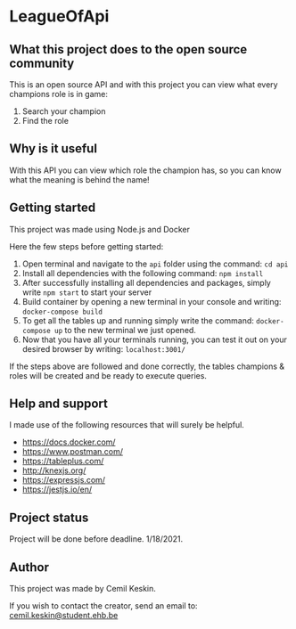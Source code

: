 # LeagueOfApi

## What this project does to the open source community

This is an open source API and with this project you can view what every champions role is in game:

1. Search your champion
2. Find the role
## Why is it useful

With this API you can view which role the champion has, so you can know what the meaning is behind the name!
## Getting started

This project was made using Node.js and Docker

Here the few steps before getting started:

1. Open terminal and navigate to the `api` folder using the command: `cd api`
1. Install all dependencies with the following command: `npm install`
1. After successfully installing all dependencies and packages, simply write `npm start` to start your server
1. Build container by opening a new terminal in your console and writing: `docker-compose build`
1. To get all the tables up and running simply write the command: `docker-compose up` to the new terminal we just opened.
1. Now that you have all your terminals running, you can test it out on your desired browser by writing: `localhost:3001/`

If the steps above are followed and done correctly, the tables champions & roles will be created and be ready to execute queries.
## Help and support

I made use of the following resources that will surely be helpful.

- https://docs.docker.com/
- https://www.postman.com/
- https://tableplus.com/
- http://knexjs.org/
- https://expressjs.com/
- https://jestjs.io/en/

## Project status

Project will be done before deadline. 1/18/2021.
## Author

This project was made by Cemil Keskin.

If you wish to contact the creator, send an email to: cemil.keskin@student.ehb.be
